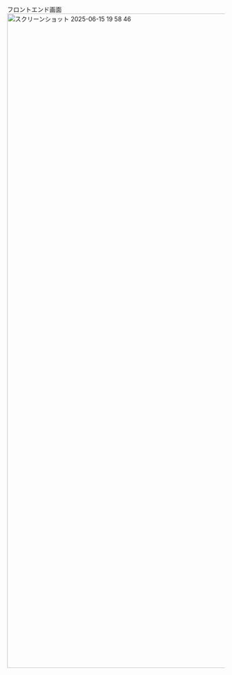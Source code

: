フロントエンド画面
<img width="1511" alt="スクリーンショット 2025-06-15 19 58 46" src="https://github.com/user-attachments/assets/5b9ef4ef-9487-4aa8-832d-9d0cd1993258" />

